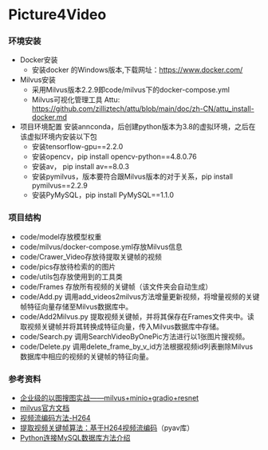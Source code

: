 # Picture4Video

### 环境安装
+ Docker安装
  - 安装docker 的Windows版本,下载网址：https://www.docker.com/
+ Milvus安装
  - 采用Milvus版本2.2.9即code/milvus下的docker-compose.yml
  - Milvus可视化管理工具 Attu: https://github.com/zilliztech/attu/blob/main/doc/zh-CN/attu_install-docker.md
+ 项目环境配置
  安装annconda，后创建python版本为3.8的虚拟环境，之后在该虚拟环境内安装以下包
  - 安装tensorflow-gpu==2.2.0
  - 安装opencv，pip install opencv-python==4.8.0.76
  - 安装av， pip install av==8.0.3
  - 安装pymilvus，版本要符合跟Milvus版本的对于关系，pip install pymilvus==2.2.9 
  - 安装PyMySQL，pip install PyMySQL==1.1.0  

### 项目结构
+ code/model存放模型权重
+ code/milvus/docker-compose.yml存放Milvus信息
+ code/Crawer_Video存放待提取关键帧的视频
+ code/pics存放待检索的的图片
+ code/utils包存放使用到的工具类
+ code/Frames 存放所有视频的关键帧（该文件夹会自动生成）
+ code/Add.py 调用add_videos2milvus方法增量更新视频，将增量视频的关键帧特征向量存储至Milvus数据库中。
+ code/Add2Milvus.py 提取视频关键帧，并将其保存在Frames文件夹中。读取视频关键帧并将其转换成特征向量，传入Milvus数据库中存储。
+ code/Search.py 调用SearchVideoByOnePic方法进行以1张图片搜视频。
+ code/Delete.py 调用delete_frame_by_v_id方法根据视频id列表删除Milvus数据库中相应的视频的关键帧的特征向量。

### 参考资料
+ [企业级的以图搜图实战——milvus+minio+gradio+resnet](https://zhuanlan.zhihu.com/p/591672698)
+ [milvus官方文档](https://milvus.io/docs)
+ [视频流编码方法-H264]()
+ [提取视频关键帧算法：基于H264视频流编码](https://pyav.org/docs/8.0.1/cookbook/basics.html#saving-keyframes)（pyav库）
+ [Python连接MySQL数据库方法介绍](https://zhuanlan.zhihu.com/p/79021906)
  



  

